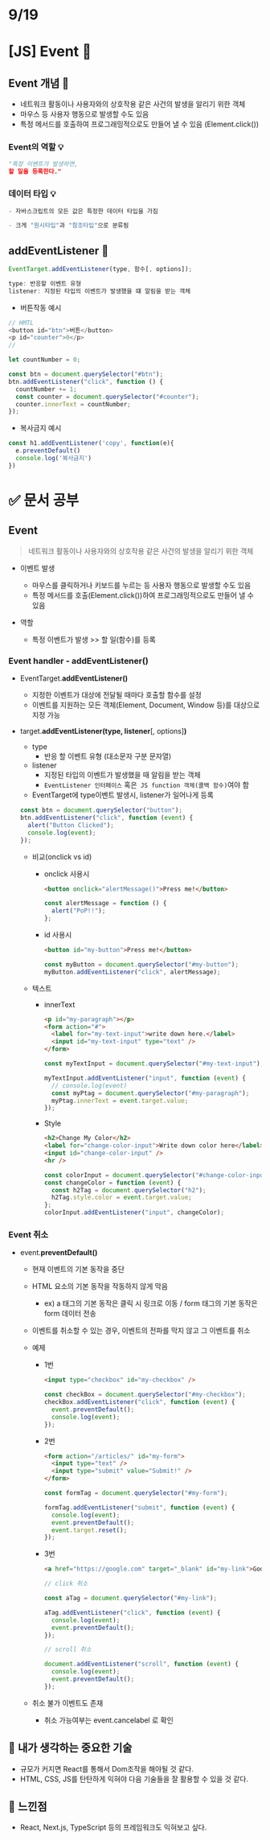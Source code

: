 # 9/19

# [JS] Event 📝

## **Event 개념** 💭

- 네트워크 활동이나 사용자와의 상호작용 같은 사건의 발생을 알리기 위한 객체
- 마우스 등 사용자 행동으로 발생할 수도 있음
- 특정 메서드를 호출하여 프로그래밍적으로도 만들어 낼 수 있음 (Element.click())

### Event의 역할 💡

```py
"특정 이벤트가 발생하면,
할 일을 등록한다."
```

### 데이터 타입 💡

```py
- 자바스크립트의 모든 값은 특정한 데이터 타입을 가짐

- 크게 "원시타입"과 "참조타입"으로 분류됨
```

## **addEventListener** 💭

```js
EventTarget.addEventListener(type, 함수[, options]);

type: 반응할 이벤트 유형
listener: 지정된 타입의 이벤트가 발생했을 떄 알림을 받는 객체
```

- 버튼작동 예시

```js
// HMTL
<button id="btn">버튼</button>
<p id="counter">0</p>
//

let countNumber = 0;

const btn = document.querySelector("#btn");
btn.addEventListener("click", function () {
  countNumber += 1;
  const counter = document.querySelector("#counter");
  counter.innerText = countNumber;
});

```

- 복사금지 예시

```js
const h1.addEventListener('copy', function(e){
  e.preventDefault()
  console.log('복사금지')
})
```

# ✅ 문서 공부

<h2>
    Event
</h2>

> 네트워크 활동이나 사용자와의 상호작용 같은 사건의 발생을 알리기 위한 객체

- 이벤트 발생

  - 마우스를 클릭하거나 키보드를 누르는 등 사용자 행동으로 발생할 수도 있음
  - 특정 메서드를 호출(Element.click())하여 프로그래밍적으로도 만들어 낼 수 있음

- 역할
  - 특정 이벤트가 발생 >> 할 일(함수)를 등록

<h3>
    Event handler - addEventListener()
</h3>

- EventTarget.**addEventListener()**

  - 지정한 이벤트가 대상에 전달될 때마다 호출할 함수를 설정
  - 이벤트를 지원하는 모든 객체(Element, Document, Window 등)를 대상으로 지정 가능

- target.**addEventListener(type, listener**[, options]**)**

  - type
    - 반응 할 이벤트 유형 (대소문자 구분 문자열)
  - listener
    - 지정된 타입의 이벤트가 발생했을 때 알림을 받는 객체
    - `EventListener 인터페이스` 혹은` JS function 객체(콜백 함수)`여야 함
  - EventTarget에 type이벤트 발생시, listener가 일어나게 등록

  ```javascript
  const btn = document.querySelector("button");
  btn.addEventListener("click", function (event) {
    alert("Button Clicked");
    console.log(event);
  });
  ```

  - 비교(onclick vs id)

    - onclick 사용시

      ```html
      <button onclick="alertMessage()">Press me!</button>
      ```

      ```javascript
      const alertMessage = function () {
        alert("PoP!!");
      };
      ```

    - id 사용시

      ```html
      <button id="my-button">Press me!</button>
      ```

      ```javascript
      const myButton = document.querySelector("#my-button");
      myButton.addEventListener("click", alertMessage);
      ```

  - 텍스트

    - innerText

      ```html
      <p id="my-paragraph"></p>
      <form action="#">
        <label for="my-text-input">write down here.</label>
        <input id="my-text-input" type="text" />
      </form>
      ```

      ```javascript
      const myTextInput = document.querySelector("#my-text-input");

      myTextInput.addEventListener("input", function (event) {
        // console.log(event)
        const myPtag = document.querySelector("#my-paragraph");
        myPtag.innerText = event.target.value;
      });
      ```

    - Style

      ```html
      <h2>Change My Color</h2>
      <label for="change-color-input">Write down color here</label>
      <input id="change-color-input" />
      <hr />
      ```

      ```javascript
      const colorInput = document.querySelector("#change-color-input");
      const changeColor = function (event) {
        const h2Tag = document.querySelector("h2");
        h2Tag.style.color = event.target.value;
      };
      colorInput.addEventListener("input", changeColor);
      ```

<h3>
    Event 취소
</h3>

- event.**preventDefault()**

  - 현재 이벤트의 기본 동작을 중단

  - HTML 요소의 기본 동작을 작동하지 않게 막음

    - ex) a 태그의 기본 동작은 클릭 시 링크로 이동 / form 태그의 기본 동작은 form 데이터 전송

  - 이벤트를 취소할 수 있는 경우, 이벤트의 전파를 막지 않고 그 이벤트를 취소

  - 예제

    - 1번

      ```html
      <input type="checkbox" id="my-checkbox" />
      ```

      ```javascript
      const checkBox = document.querySelector("#my-checkbox");
      checkBox.addEventListener("click", function (event) {
        event.preventDefault();
        console.log(event);
      });
      ```

    - 2번

      ```html
      <form action="/articles/" id="my-form">
        <input type="text" />
        <input type="submit" value="Submit!" />
      </form>
      ```

      ```javascript
      const formTag = document.querySelector("#my-form");

      formTag.addEventListener("submit", function (event) {
        console.log(event);
        event.preventDefault();
        event.target.reset();
      });
      ```

    - 3번

      ```html
      <a href="https://google.com" target="_blank" id="my-link">Google</a>
      ```

      ```javascript
      // click 취소

      const aTag = document.querySelector("#my-link");

      aTag.addEventListener("click", function (event) {
        console.log(event);
        event.preventDefault();
      });
      ```

      ```javascript
      // scroll 취소

      document.addEventListener("scroll", function (event) {
        console.log(event);
        event.preventDefault();
      });
      ```

  - 취소 불가 이벤트도 존재

    - 취소 가능여부는 event.cancelabel 로 확인

## 🔎 내가 생각하는 중요한 기술

- 규모가 커지면 React를 통해서 Dom조작을 해야될 것 같다.
- HTML, CSS, JS를 탄탄하게 익혀야 다음 기술들을 잘 활용할 수 있을 것 같다.

## 💎 느낀점

- React, Next.js, TypeScript 등의 프레임워크도 익혀보고 싶다.
